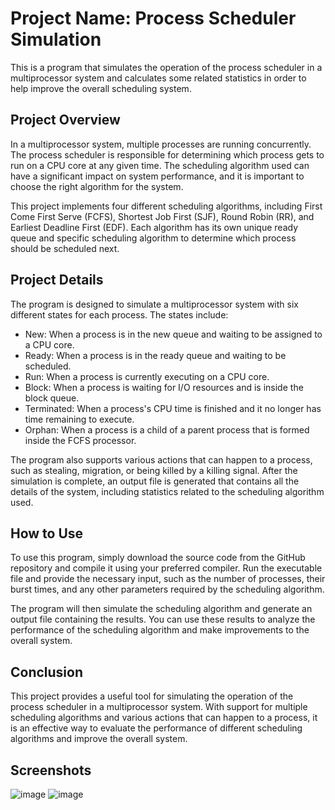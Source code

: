 # Project Name: Process Scheduler Simulation

This is a program that simulates the operation of the process scheduler in a multiprocessor system and calculates some related statistics in order to help improve the overall scheduling system. 

## Project Overview
In a multiprocessor system, multiple processes are running concurrently. The process scheduler is responsible for determining which process gets to run on a CPU core at any given time. The scheduling algorithm used can have a significant impact on system performance, and it is important to choose the right algorithm for the system.

This project implements four different scheduling algorithms, including First Come First Serve (FCFS), Shortest Job First (SJF), Round Robin (RR), and Earliest Deadline First (EDF). Each algorithm has its own unique ready queue and specific scheduling algorithm to determine which process should be scheduled next.

## Project Details
The program is designed to simulate a multiprocessor system with six different states for each process. The states include:

- New: When a process is in the new queue and waiting to be assigned to a CPU core.
- Ready: When a process is in the ready queue and waiting to be scheduled.
- Run: When a process is currently executing on a CPU core.
- Block: When a process is waiting for I/O resources and is inside the block queue.
- Terminated: When a process's CPU time is finished and it no longer has time remaining to execute.
- Orphan: When a process is a child of a parent process that is formed inside the FCFS processor.

The program also supports various actions that can happen to a process, such as stealing, migration, or being killed by a killing signal. After the simulation is complete, an output file is generated that contains all the details of the system, including statistics related to the scheduling algorithm used.

## How to Use
To use this program, simply download the source code from the GitHub repository and compile it using your preferred compiler. Run the executable file and provide the necessary input, such as the number of processes, their burst times, and any other parameters required by the scheduling algorithm. 

The program will then simulate the scheduling algorithm and generate an output file containing the results. You can use these results to analyze the performance of the scheduling algorithm and make improvements to the overall system.

## Conclusion
This project provides a useful tool for simulating the operation of the process scheduler in a multiprocessor system. With support for multiple scheduling algorithms and various actions that can happen to a process, it is an effective way to evaluate the performance of different scheduling algorithms and improve the overall system.
 ## Screenshots
 ![image](https://github.com/tahaaa22/Scheduler-Algo/assets/128100857/7182abfb-95c6-4a55-a148-a8ed065b7ac8)
 ![image](https://github.com/tahaaa22/Scheduler-Algo/assets/128100857/d606b21b-aa2b-43b5-911b-f360adf4d9c4)


